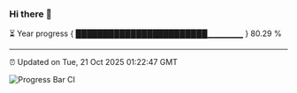 ### Hi there 👋

⏳ Year progress { ████████████████████████▁▁▁▁▁▁ } 80.29 %

---

⏰ Updated on Tue, 21 Oct 2025 01:22:47 GMT

![Progress Bar CI](https://github.com/JuvenileQ/Progress-Bar-CI/workflows/main/badge.svg)
